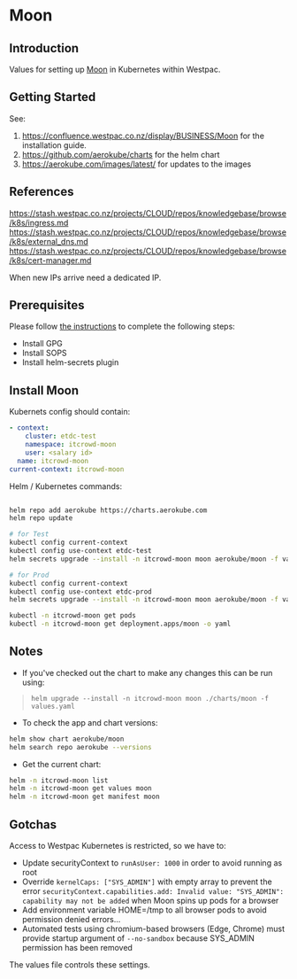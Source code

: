 # Moon

## Introduction

Values for setting up [Moon](https://aerokube.com/moon/latest/) in Kubernetes within Westpac.

## Getting Started

See:
1. https://confluence.westpac.co.nz/display/BUSINESS/Moon for the installation guide.
2. https://github.com/aerokube/charts for the helm chart
3. https://aerokube.com/images/latest/ for updates to the images

## References

https://stash.westpac.co.nz/projects/CLOUD/repos/knowledgebase/browse/k8s/ingress.md  
https://stash.westpac.co.nz/projects/CLOUD/repos/knowledgebase/browse/k8s/external_dns.md  
https://stash.westpac.co.nz/projects/CLOUD/repos/knowledgebase/browse/k8s/cert-manager.md  

When new IPs arrive need a dedicated IP.

## Prerequisites

Please follow [the instructions](https://confluence.westpac.co.nz/display/BUSINESS/SOPS) to complete the following steps:

- Install GPG
- Install SOPS
- Install helm-secrets plugin

## Install Moon

Kubernets config should contain:

```yaml
- context:
    cluster: etdc-test
    namespace: itcrowd-moon
    user: <salary id>
  name: itcrowd-moon
current-context: itcrowd-moon
```

Helm / Kubernetes commands:

```bash

helm repo add aerokube https://charts.aerokube.com
helm repo update

# for Test
kubectl config current-context
kubectl config use-context etdc-test
helm secrets upgrade --install -n itcrowd-moon moon aerokube/moon -f values.yaml -f values.test.yaml -f secrets.yaml

# for Prod
kubectl config current-context
kubectl config use-context etdc-prod
helm secrets upgrade --install -n itcrowd-moon moon aerokube/moon -f values.yaml -f values.prod.yaml -f secrets.yaml

kubectl -n itcrowd-moon get pods
kubectl -n itcrowd-moon get deployment.apps/moon -o yaml
```

## Notes

- If you've checked out the chart to make any changes this can be run using:
> `helm upgrade --install -n itcrowd-moon moon ./charts/moon -f values.yaml`

- To check the app and chart versions:
```bash
helm show chart aerokube/moon
helm search repo aerokube --versions
```
- Get the current chart:
```bash
helm -n itcrowd-moon list
helm -n itcrowd-moon get values moon
helm -n itcrowd-moon get manifest moon
```

## Gotchas

Access to Westpac Kubernetes is restricted, so we have to:

- Update securityContext to `runAsUser: 1000` in order to avoid running as root
- Override `kernelCaps: ["SYS_ADMIN"]` with empty array to prevent the error `securityContext.capabilities.add: Invalid value: "SYS_ADMIN": capability may not be added` when Moon spins up pods for a browser
- Add environment variable HOME=/tmp to all browser pods to avoid permission denied errors...
- Automated tests using chromium-based browsers (Edge, Chrome) must provide startup argument of `--no-sandbox` because SYS_ADMIN permission has been removed

The values file controls these settings.
